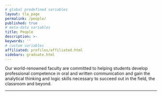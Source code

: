 ```yaml
---
# global predefined variables
layout: tla_page
permalink: /people/
published: true
# meta-data variables
title: People
description: >-
keywords: ''
# custom variables
affiliated: profiles/affiliated.html
sidebars: graduate.html
---
```

Our world-renowned faculty are committed to helping students develop professional competence in oral and written communication and gain the analytical thinking and logic skills necessary to succeed out in the field, the classroom and beyond.

___
